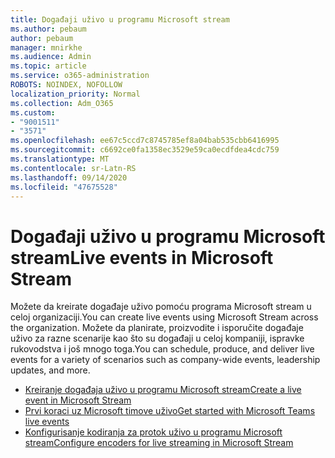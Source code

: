 ```yaml
---
title: Događaji uživo u programu Microsoft stream
ms.author: pebaum
author: pebaum
manager: mnirkhe
ms.audience: Admin
ms.topic: article
ms.service: o365-administration
ROBOTS: NOINDEX, NOFOLLOW
localization_priority: Normal
ms.collection: Adm_O365
ms.custom:
- "9001511"
- "3571"
ms.openlocfilehash: ee67c5ccd7c8745785ef8a04bab535cbb6416995
ms.sourcegitcommit: c6692ce0fa1358ec3529e59ca0ecdfdea4cdc759
ms.translationtype: MT
ms.contentlocale: sr-Latn-RS
ms.lasthandoff: 09/14/2020
ms.locfileid: "47675528"
---
```

# <a name="live-events-in-microsoft-stream"></a><span data-ttu-id="4a0a3-102">Događaji uživo u programu Microsoft stream</span><span class="sxs-lookup"><span data-stu-id="4a0a3-102">Live events in Microsoft Stream</span></span>

<span data-ttu-id="4a0a3-103">Možete da kreirate događaje uživo pomoću programa Microsoft stream u celoj organizaciji.</span><span class="sxs-lookup"><span data-stu-id="4a0a3-103">You can create live events using Microsoft Stream across the organization.</span></span> <span data-ttu-id="4a0a3-104">Možete da planirate, proizvodite i isporučite događaje uživo za razne scenarije kao što su događaji u celoj kompaniji, ispravke rukovodstva i još mnogo toga.</span><span class="sxs-lookup"><span data-stu-id="4a0a3-104">You can schedule, produce, and deliver live events for a variety of scenarios such as company-wide events, leadership updates, and more.</span></span>

- [<span data-ttu-id="4a0a3-105">Kreiranje događaja uživo u programu Microsoft stream</span><span class="sxs-lookup"><span data-stu-id="4a0a3-105">Create a live event in Microsoft Stream</span></span>](https://docs.microsoft.com/stream/live-create-event)
- [<span data-ttu-id="4a0a3-106">Prvi koraci uz Microsoft timove uživo</span><span class="sxs-lookup"><span data-stu-id="4a0a3-106">Get started with Microsoft Teams live events</span></span>](https://support.office.com/article/get-started-with-microsoft-teams-live-events-d077fec2-a058-483e-9ab5-1494afda578a)
- [<span data-ttu-id="4a0a3-107">Konfigurisanje kodiranja za protok uživo u programu Microsoft stream</span><span class="sxs-lookup"><span data-stu-id="4a0a3-107">Configure encoders for live streaming in Microsoft Stream</span></span>](https://docs.microsoft.com/stream/live-encoder-setup)
